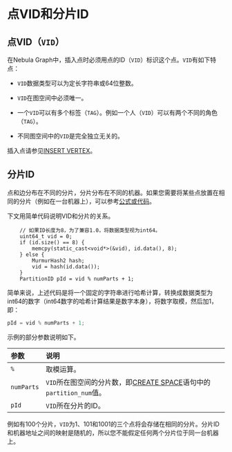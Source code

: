 # 点VID和分片ID

## 点VID（`VID`）

在Nebula Graph中，插入点时必须用点的ID（`VID`）标识这个点。`VID`有如下特点：

- `VID`数据类型可以为定长字符串或64位整数。

- `VID`在图空间中必须唯一。

- 一个`VID`可以有多个标签（`TAG`）。例如一个人（`VID`）可以有两个不同的角色（`TAG`）。

- 不同图空间中的`VID`是完全独立无关的。

插入点请参见[INSERT VERTEX](../12.vertex-statements/1.insert-vertex.md)。

## 分片ID

点和边分布在不同的分片，分片分布在不同的机器。如果您需要将某些点放置在相同的分片（例如在一台机器上），可以参考[公式或代码](https://github.com/vesoft-inc/nebula-common/blob/master/src/common/clients/meta/MetaClient.cpp)。

下文用简单代码说明VID和分片的关系。

```
    // 如果ID长度为8，为了兼容1.0，将数据类型视为int64。
    uint64_t vid = 0;
    if (id.size() == 8) {
        memcpy(static_cast<void*>(&vid), id.data(), 8);
    } else {
        MurmurHash2 hash;
        vid = hash(id.data());
    }
    PartitionID pId = vid % numParts + 1;
```

简单来说，上述代码是将一个固定的字符串进行哈希计算，转换成数据类型为int64的数字（int64数字的哈希计算结果是数字本身），将数字取模，然后加1，即：

```C++
pId = vid % numParts + 1;
```

示例的部分参数说明如下。

|参数|说明|
|:---|:---|
|`%`|取模运算。|
|`numParts`|`VID`所在图空间的分片数，即[CREATE SPACE](../9.space-statements/1.create-space.md)语句中的`partition_num`值。|
|`pId`|`VID`所在分片的ID。|

例如有100个分片，`VID`为1、101和1001的三个点将会存储在相同的分片。分片ID和机器地址之间的映射是随机的，所以您不能假定任何两个分片位于同一台机器上。
